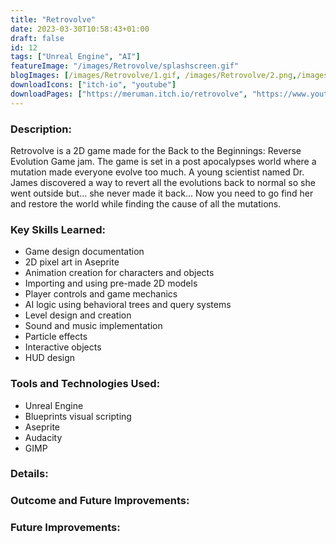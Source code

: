 ```yaml
---
title: "Retrovolve"
date: 2023-03-30T10:58:43+01:00
draft: false
id: 12
tags: ["Unreal Engine", "AI"]
featureImage: "/images/Retrovolve/splashscreen.gif"
blogImages: [/images/Retrovolve/1.gif, /images/Retrovolve/2.png,/images/Retrovolve/3.png,/images/Retrovolve/4.png,/images/Retrovolve/5.png,/images/Retrovolve/6.png]
downloadIcons: ["itch-io", "youtube"]
downloadPages: ["https://meruman.itch.io/retrovolve", "https://www.youtube.com/watch?v=yoGoWAMuB0A"]
---
```


### **Description:** 

Retrovolve is a 2D game made for the Back to the Beginnings: Reverse Evolution Game jam. The game is set in a post apocalypses world where a mutation made everyone evolve too much. A young scientist named Dr. James discovered a way to revert all the evolutions back to normal so she went outside but... she never made it back... Now you need to go find her and restore the world while finding the cause of all the mutations.

### **Key Skills Learned:**

-   Game design documentation
-   2D pixel art in Aseprite
-   Animation creation for characters and objects
-   Importing and using pre-made 2D models
-   Player controls and game mechanics
-   AI logic using behavioral trees and query systems
-   Level design and creation
-   Sound and music implementation
-   Particle effects
-   Interactive objects
-   HUD design
       
### **Tools and Technologies Used:**

-   Unreal Engine
-   Blueprints visual scripting
-   Aseprite
-   Audacity
-   GIMP


### **Details:**


### **Outcome and Future Improvements:**



### **Future Improvements:**

